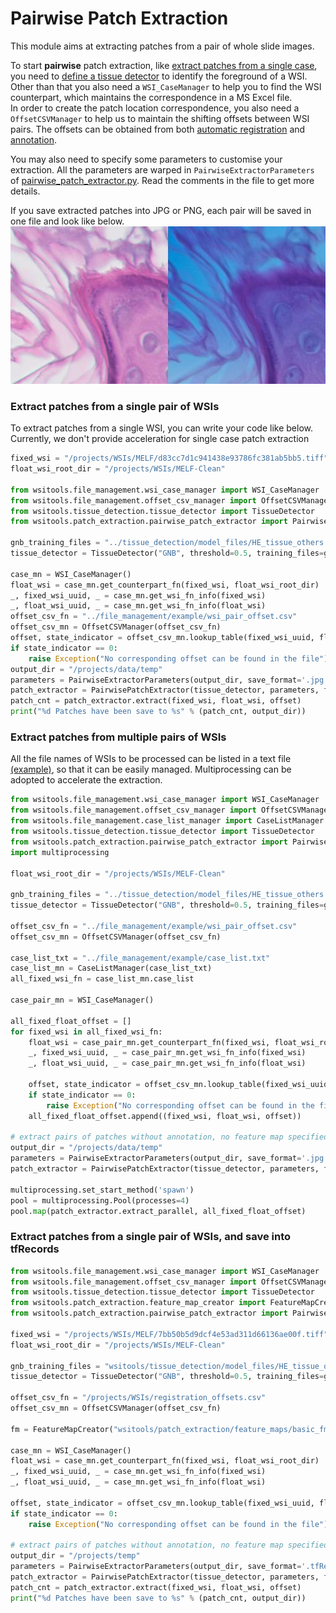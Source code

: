 # Pairwise Patch Extraction
This module aims at extracting patches from a pair of whole slide images.
  
To start **pairwise** patch extraction, like [extract patches from a single case](./patch_extraction.md#extract-patches-from-a-single-wsi-save-to-jpeg-files), you need to [define a tissue detector](../tissue_detection/tissue_detector.md) to identify the foreground of a WSI. Other than that you also need a ```WSI_CaseManager``` to help you to find the WSI counterpart, which maintains the correspondence in a MS Excel file.  
In order to create the patch location correspondence, you also need a ```OffsetCSVManager``` to help us to maintain the shifting offsets between WSI pairs. The offsets can be obtained from both [automatic registration](../wsi_registration/wsi_registration.md) and [annotation](../wsi_annotation/QuPath_scripts/readme.md). 

You may also need to specify some parameters to customise your extraction. All the parameters are warped in ```PairwiseExtractorParameters``` of [pairwise_patch_extractor.py](../../wsitools/patch_extraction/pairwise_patch_extractor.py). Read the comments in the file to get more details. 

If you save extracted patches into JPG or PNG, each pair will be saved in one file and look like below.
![image pairs](../imgs/patch_pair.jpg)

### Extract patches from a single pair of WSIs
To extract patches from a single WSI, you can write your code like below.    
Currently, we don't provide acceleration for single case patch extraction
```python
fixed_wsi = "/projects/WSIs/MELF/d83cc7d1c941438e93786fc381ab5bb5.tiff"
float_wsi_root_dir = "/projects/WSIs/MELF-Clean"

from wsitools.file_management.wsi_case_manager import WSI_CaseManager  # import dependent packages
from wsitools.file_management.offset_csv_manager import OffsetCSVManager
from wsitools.tissue_detection.tissue_detector import TissueDetector
from wsitools.patch_extraction.pairwise_patch_extractor import PairwiseExtractorParameters, PairwisePatchExtractor

gnb_training_files = "../tissue_detection/model_files/HE_tissue_others.tsv"
tissue_detector = TissueDetector("GNB", threshold=0.5, training_files=gnb_training_files)

case_mn = WSI_CaseManager()
float_wsi = case_mn.get_counterpart_fn(fixed_wsi, float_wsi_root_dir)
_, fixed_wsi_uuid, _ = case_mn.get_wsi_fn_info(fixed_wsi)
_, float_wsi_uuid, _ = case_mn.get_wsi_fn_info(float_wsi)
offset_csv_fn = "../file_management/example/wsi_pair_offset.csv"
offset_csv_mn = OffsetCSVManager(offset_csv_fn)
offset, state_indicator = offset_csv_mn.lookup_table(fixed_wsi_uuid, float_wsi_uuid)
if state_indicator == 0:
    raise Exception("No corresponding offset can be found in the file")
output_dir = "/projects/data/temp"
parameters = PairwiseExtractorParameters(output_dir, save_format='.jpg', sample_cnt=-1)
patch_extractor = PairwisePatchExtractor(tissue_detector, parameters, feature_map=None, annotations=None)
patch_cnt = patch_extractor.extract(fixed_wsi, float_wsi, offset)
print("%d Patches have been save to %s" % (patch_cnt, output_dir))
```

### Extract patches from multiple pairs of WSIs
All the file names of WSIs to be processed can be listed in a text file [(example)](../../wsitools/file_management/example/case_list.txt), so that it can be easily managed.
Multiprocessing can be adopted to accelerate the extraction.
```python
from wsitools.file_management.wsi_case_manager import WSI_CaseManager  # # import dependent packages
from wsitools.file_management.offset_csv_manager import OffsetCSVManager
from wsitools.file_management.case_list_manager import CaseListManager
from wsitools.tissue_detection.tissue_detector import TissueDetector
from wsitools.patch_extraction.pairwise_patch_extractor import PairwiseExtractorParameters, PairwisePatchExtractor
import multiprocessing

float_wsi_root_dir = "/projects/WSIs/MELF-Clean"

gnb_training_files = "../tissue_detection/model_files/HE_tissue_others.tsv"
tissue_detector = TissueDetector("GNB", threshold=0.5, training_files=gnb_training_files)

offset_csv_fn = "../file_management/example/wsi_pair_offset.csv"
offset_csv_mn = OffsetCSVManager(offset_csv_fn)

case_list_txt = "../file_management/example/case_list.txt"
case_list_mn = CaseListManager(case_list_txt)
all_fixed_wsi_fn = case_list_mn.case_list

case_pair_mn = WSI_CaseManager()

all_fixed_float_offset = []
for fixed_wsi in all_fixed_wsi_fn:
    float_wsi = case_pair_mn.get_counterpart_fn(fixed_wsi, float_wsi_root_dir)
    _, fixed_wsi_uuid, _ = case_pair_mn.get_wsi_fn_info(fixed_wsi)
    _, float_wsi_uuid, _ = case_pair_mn.get_wsi_fn_info(float_wsi)

    offset, state_indicator = offset_csv_mn.lookup_table(fixed_wsi_uuid, float_wsi_uuid)
    if state_indicator == 0:
        raise Exception("No corresponding offset can be found in the file")
    all_fixed_float_offset.append((fixed_wsi, float_wsi, offset))

# extract pairs of patches without annotation, no feature map specified and save patches to '.jpg'
output_dir = "/projects/data/temp"
parameters = PairwiseExtractorParameters(output_dir, save_format='.jpg', sample_cnt=-1)
patch_extractor = PairwisePatchExtractor(tissue_detector, parameters, feature_map=None, annotations=None)

multiprocessing.set_start_method('spawn')
pool = multiprocessing.Pool(processes=4)
pool.map(patch_extractor.extract_parallel, all_fixed_float_offset)
```

### Extract patches from a single pair of WSIs, and save into tfRecords
```python
from wsitools.file_management.wsi_case_manager import WSI_CaseManager  # # import dependent packages
from wsitools.file_management.offset_csv_manager import OffsetCSVManager
from wsitools.tissue_detection.tissue_detector import TissueDetector
from wsitools.patch_extraction.feature_map_creator import FeatureMapCreator
from wsitools.patch_extraction.pairwise_patch_extractor import PairwiseExtractorParameters, PairwisePatchExtractor

fixed_wsi = "/projects/WSIs/MELF/7bb50b5d9dcf4e53ad311d66136ae00f.tiff"
float_wsi_root_dir = "/projects/WSIs/MELF-Clean"

gnb_training_files = "wsitools/tissue_detection/model_files/HE_tissue_others.tsv"
tissue_detector = TissueDetector("GNB", threshold=0.5, training_files=gnb_training_files)

offset_csv_fn = "/projects/WSIs/registration_offsets.csv"
offset_csv_mn = OffsetCSVManager(offset_csv_fn)

fm = FeatureMapCreator("wsitools/patch_extraction/feature_maps/basic_fm_PP_eval.csv")

case_mn = WSI_CaseManager()
float_wsi = case_mn.get_counterpart_fn(fixed_wsi, float_wsi_root_dir)
_, fixed_wsi_uuid, _ = case_mn.get_wsi_fn_info(fixed_wsi)
_, float_wsi_uuid, _ = case_mn.get_wsi_fn_info(float_wsi)

offset, state_indicator = offset_csv_mn.lookup_table(fixed_wsi_uuid, float_wsi_uuid)
if state_indicator == 0:
    raise Exception("No corresponding offset can be found in the file")

# extract pairs of patches without annotation, no feature map specified and save patches to '.jpg'
output_dir = "/projects/temp"
parameters = PairwiseExtractorParameters(output_dir, save_format='.tfRecord', sample_cnt=-1)
patch_extractor = PairwisePatchExtractor(tissue_detector, parameters, feature_map=fm, annotations=None)
patch_cnt = patch_extractor.extract(fixed_wsi, float_wsi, offset)
print("%d Patches have been save to %s" % (patch_cnt, output_dir))

```





















